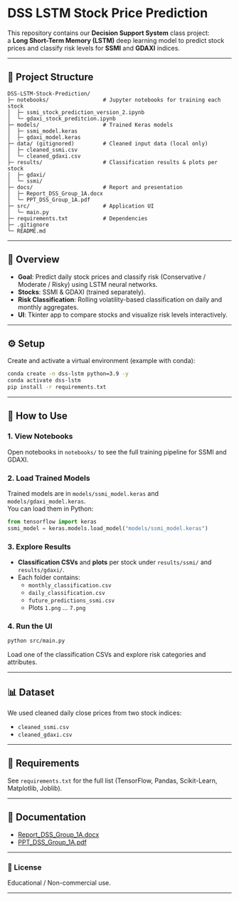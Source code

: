 
# DSS LSTM Stock Price Prediction

This repository contains our **Decision Support System** class project:  
a **Long Short-Term Memory (LSTM)** deep learning model to predict stock prices and classify risk levels for **SSMI** and **GDAXI** indices.

---

## 📂 Project Structure

```
DSS-LSTM-Stock-Prediction/
├─ notebooks/                 # Jupyter notebooks for training each stock
│  ├─ ssmi_stock_prediction_version_2.ipynb
│  └─ gdaxi_stock_preditcion.ipynb
├─ models/                    # Trained Keras models
│  ├─ ssmi_model.keras
│  ├─ gdaxi_model.keras
├─ data/ (gitignored)         # Cleaned input data (local only)
│  ├─ cleaned_ssmi.csv
│  └─ cleaned_gdaxi.csv
├─ results/                   # Classification results & plots per stock
│  ├─ gdaxi/
│  └─ ssmi/
├─ docs/                      # Report and presentation
│  ├─ Report_DSS_Group_1A.docx
│  └─ PPT_DSS_Group_1A.pdf
├─ src/                       # Application UI
│  └─ main.py
├─ requirements.txt           # Dependencies
├─ .gitignore
└─ README.md
```

---

## 🧠 Overview  

- **Goal**: Predict daily stock prices and classify risk (Conservative / Moderate / Risky) using LSTM neural networks.  
- **Stocks**: SSMI & GDAXI (trained separately).  
- **Risk Classification**: Rolling volatility-based classification on daily and monthly aggregates.  
- **UI**: Tkinter app to compare stocks and visualize risk levels interactively.  

---

## ⚙️ Setup  

Create and activate a virtual environment (example with conda):  

```bash
conda create -n dss-lstm python=3.9 -y
conda activate dss-lstm
pip install -r requirements.txt
```

---

## 🚀 How to Use  

### 1. View Notebooks  
Open notebooks in `notebooks/` to see the full training pipeline for SSMI and GDAXI.  

### 2. Load Trained Models  
Trained models are in `models/ssmi_model.keras` and `models/gdaxi_model.keras`.  
You can load them in Python:  

```python
from tensorflow import keras
ssmi_model = keras.models.load_model("models/ssmi_model.keras")
```

### 3. Explore Results  
- **Classification CSVs** and **plots** per stock under `results/ssmi/` and `results/gdaxi/`.  
- Each folder contains:
  - `monthly_classification.csv`
  - `daily_classification.csv`
  - `future_predictions_ssmi.csv`
  - Plots `1.png` … `7.png`

### 4. Run the UI  
```bash
python src/main.py
```
Load one of the classification CSVs and explore risk categories and attributes.

---

## 📊 Dataset  

We used cleaned daily close prices from two stock indices:  
- `cleaned_ssmi.csv`  
- `cleaned_gdaxi.csv`  



---

## 📝 Requirements  

See `requirements.txt` for the full list (TensorFlow, Pandas, Scikit-Learn, Matplotlib, Joblib).  

---

## 📄 Documentation  

- [Report_DSS_Group_1A.docx](docs/Report_DSS_Group_1A.docx)  
- [PPT_DSS_Group_1A.pdf](docs/PPT_DSS_Group_1A.pdf)

---

### 🔹 License  
Educational / Non-commercial use.

---